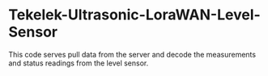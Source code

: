 # Tekelek-Ultrasonic-LoraWAN-Level-Sensor
This code serves pull data from the server and decode the measurements and status readings from the level sensor.
